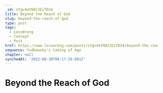 ```yaml
---
_id: sYgv4eYH82JEsTD34
title: Beyond the Reach of God
slug: beyond-the-reach-of-god
type: post
tags:
  - LessWrong
  - Concept
  - Post
href: https://www.lesswrong.com/posts/sYgv4eYH82JEsTD34/beyond-the-reach-of-god
sequence: Yudkowsky's Coming of Age
chapter: null
synchedAt: '2022-08-30T08:17:59.601Z'
---
```


# Beyond the Reach of God
